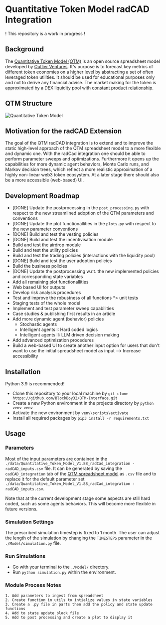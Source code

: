 # Quantitative Token Model radCAD Integration

! This repository is a work in progress !

## Background

The [Quantitative Token Model (QTM)](https://outlierventures.io/quantitative-token-model-a-data-driven-approach-to-stay-ahead-of-the-game/) is an open source spreadsheet model developed by [Outlier Ventures](https://outlierventures.io/). It's purpose is to forecast key metrics of different token economies on a higher level by abstracting a set of often leveraged token utilities. It should be used for educational purposes only and not to derive any financial advise. The market making for the token is approximated by a DEX liquidity pool with [constant product relationship](https://balancer.fi/whitepaper.pdf).

## QTM Structure

![Quantitative Token Model](https://github.com/BlockBoy32/QTM-Interface/blob/main/images/Quantitative_Token_Model_Abstraction.jpeg?raw=true)

## Motivation for the radCAD Extension

The goal of the QTM radCAD integration is to extend and to improve the static high-level approach of the QTM spreadsheet model to a more flexible and dynamic one. With the radCad integration one should be able to perform parameter sweeps and optimizations. Furthermore it opens up the capabilities for more dynamic agent behaviors, Monte Carlo runs, and Markov decision trees, which reflect a more realistic approximation of a highly non-linear web3 token ecosystem. At a later stage there should also be a more accessible (web-based) UI.

## Development Roadmap

- [DONE] Update the postprocessing in the `post_processing.py` with respect to the new streamlined adoption of the QTM parameters and conventions
- [DONE] Update the plot functionallities in the `plots.py` with respect to the new parameter conventions
- [DONE] Build and test the vesting policies
- [DONE] Build and test the incentivisation module
- Build and test the airdrop module
- Build and test the utility policies
- Build and test the trading policies (interactions with the liquidity pool)
- [DONE] Build and test the user adoption policies
- Build the business policies
- [DONE] Update the postprocessing w.r.t. the new implemented policies and corresponding state variables
- Add all remaining plot functionallities
- Web based UI for outputs
- Develop risk analysis procedures
- Test and improve the robustness of all functions \*> unit tests
- Staging tests of the whole model
- Implement and test parameter sweep capabilities
- Case studies & publishing first results in an article
- Add more dynamic agent (behavior) policies
  - Stochastic agents
  - Intelligent agents I: Hard coded logics
  - Intelligent agents II: LLM driven decision making
- Add advanced optimization procedures
- Build a web-based UI to create another input option for users that don't want to use the initial spreadsheet model as input --> Increase accessibility

## Installation

Python 3.9 is recommended!

- Clone this repository to your local machine by `git clone https://github.com/BlockBoy32/QTM-Interface.git`
- Create a new Python environment in the projects directory by `python venv venv`
- Activate the new environment by `venv\scripts\activate`
- Install all required packages by `pip3 install -r requirements.txt`

## Usage

### Parameters

Most of the input parameters are contained in the `./data/Quantitative_Token_Model_V1.88_radCad_integration - radCAD_inputs.csv` file. It can be generated by saving the `cadCAD_integration` tab of the [QTM spreadsheet model](https://drive.google.com/drive/folders/1eSgm4NA1Izx9qhXd6sdveUKF5VFHY6py?usp=sharing) as `.csv` file and to replace it for the default parameter set `./data/Quantitative_Token_Model_V1.88_radCad_integration - radCAD_inputs.csv`.

Note that at the current development stage some aspects are still hard coded, such as some agents behaviors. This will become more flexible in future versions.

### Simulation Settings

The prescribed simulation timestep is fixed to 1 month.
The user can adjust the length of the simulation by changing the `TIMESTEPS` parameter in the `./Model/simulation.py` file.

### Run Simulations

- Go with your terminal to the `./Model/` directory.
- Run `python simulation.py` within the environment.

### Module Process Notes

    1. Add parameters to ingest from spreadsheet
    2. Create function in utils to intialize values in state variables
    3. Create a .py file in parts then add the policy and state update functions
    4. Add to state update block file
    5. Add to post processing and create a plot to display it
